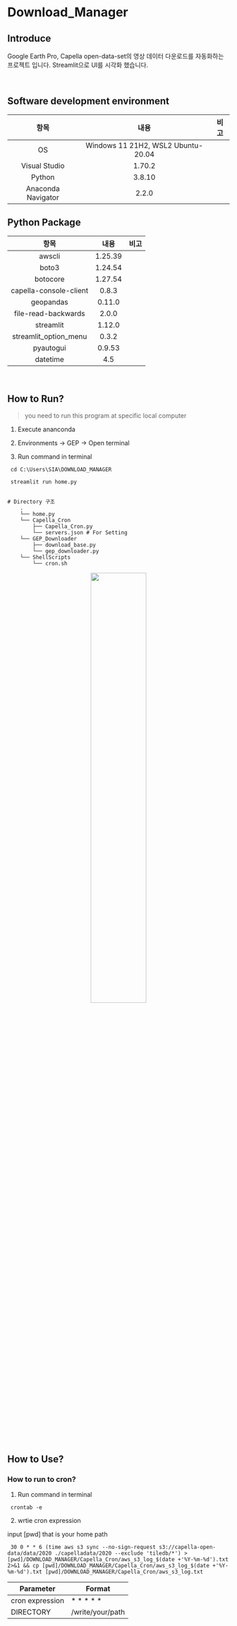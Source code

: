 # Download_Manager

## Introduce
Google Earth Pro, Capella open-data-set의 영상 데이터 다운로드를 자동화하는 프로젝트 입니다. Streamlit으로 UI를 시각화 했습니다.

<br/>

## Software development environment

|항목|내용|비고|
|:---:|:---:|:---:|
|OS|Windows 11 21H2,  WSL2 Ubuntu-20.04||
|Visual Studio | 1.70.2| |
|Python|3.8.10||
|Anaconda Navigator| 2.2.0||

## Python Package

|항목|내용|비고|
|:---:|:---:|:---:|
|awscli|1.25.39||
|boto3|1.24.54||
|botocore|1.27.54||
|capella-console-client|0.8.3||
|geopandas|0.11.0||
|file-read-backwards|2.0.0||
|streamlit|1.12.0|||
|streamlit_option_menu|0.3.2||
|pyautogui|0.9.53||
|datetime|4.5||

<br/>

## How to Run?

> you need to run this program at specific local computer

1. Execute ananconda

2. Environments -> GEP -> Open terminal

3. Run command in terminal
```
 cd C:\Users\SIA\DOWNLOAD_MANAGER
``` 
```
 streamlit run home.py
```

```

# Directory 구조
    .
    └── home.py
    └── Capella_Cron
        ├── Capella_Cron.py
        └── servers.json # For Setting
    └── GEP_Downloader
        ├── download_base.py
        └── gep_downloader.py
    └── ShellScripts
        └── cron.sh
```

<div align="center">
<img src="https://user-images.githubusercontent.com/54494793/186603080-92ff8d4a-0a00-4d1b-a48a-18a519c04ca9.png" width="50%" height="50%" style="border-radius:5%;">
</div>

<br/>

## How to Use?

### How to run to cron?

1. Run command in terminal

```
 crontab -e
```

2. wrtie cron expression

input [pwd] that is your home path


```
 30 0 * * 6 (time aws s3 sync --no-sign-request s3://capella-open-data/data/2020 ./capelladata/2020 --exclude 'tiledb/*') > [pwd]/DOWNLOAD_MANAGER/Capella_Cron/aws_s3_log_$(date +'%Y-%m-%d').txt 2>&1 && cp [pwd]/DOWNLOAD_MANAGER/Capella_Cron/aws_s3_log_$(date +'%Y-%m-%d').txt [pwd]/DOWNLOAD_MANAGER/Capella_Cron/aws_s3_log.txt
```


| Parameter          | Format                          |
|----------------------|--------------------------------------------------------|
| cron expression       | * * * * *                 |
| DIRECTORY             | /write/your/path          |
